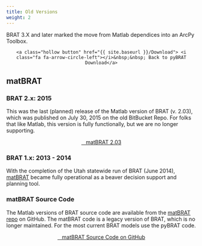 ```yaml
---
title: Old Versions
weight: 2
---
```


BRAT 3.X and later marked the move from Matlab dependices into an ArcPy Toolbox. 

<div align="center">

	<a class="hollow button" href="{{ site.baseurl }}/Download"> <i class="fa fa-arrow-circle-left"></i>&nbsp;&nbsp; Back to pyBRAT Download</a>
</div>

## matBRAT

### BRAT 2.x: 2015

This was the last (planned) release of the Matlab version of BRAT (v. 2.03), which was published on July 30, 2015 on the old BitBucket Repo. For folks that like Matlab, this version is fully functionally, but we are no longer supporting.


<div align="center">
	<a class="hollow button" href="https://github.com/Riverscapes/matBRAT/releases/tag/v2.03"> <i class="fa fa-download"></i>&nbsp;&nbsp; matBRAT 2.03 </a>
</div>

### BRAT 1.x: 2013 - 2014

With the completion of the Utah statewide run of BRAT (June 2014), [matBRAT](https://riverscapes.github.io/matBRAT/) became fully operational as a beaver decision support and planning tool.


### matBRAT Source Code

The Matlab versions of BRAT source code are available from the [matBRAT repo](https://github.com/Riverscapes/matBRAT) on GitHub.  The matBRAT code is a legacy version of BRAT, which is no longer maintained.  For the most current BRAT models use the pyBRAT code.

<div align="center">
	<a class="hollow button" href="https://github.com/Riverscapes/matBRAT"> <i class="fa fa-github"></i>&nbsp;&nbsp; matBRAT Source Code on GitHub </a>
</div>